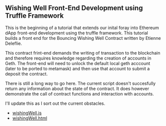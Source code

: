 ## Wishing Well Front-End Development using Truffle Framework

This is the beginning of a tutorial that extends our inital foray into Ethereum dApp front-end development using the truffle framework. This tutorial builds a front end for the Bouncing Wishing Well Contract written by Etienne Deleflie.

This contract frint-end demands the writing of transaction to the blockchain and therefore requires knowledge regarding the creation of accounts in Geth. The front-end will need to unlock the default local geth acccount (later to be ported to metamask) and then use that account to submit a deposit the contract.

There is still a long way to go here. The current script doesn't succesfully return any information about the state of the contract. It does however demonstrate the call of contract functions and interaction with accounts. 

I'll update this as I sort out the current obstacles.


- [wishingWell.js](wishingWell.js)
- [wishingWell.html](wishingWell.html)

